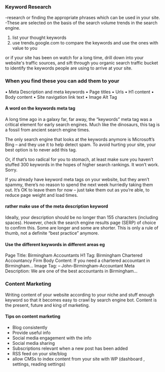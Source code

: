 ### Keyword Research 
-research or finding the appropriate phrases which can be used in your site. 
-These are selected on the basis of the search volume trends in the search engine. 

1. list your thought keywords
2. use trends.google.com to compare the keywords and use the ones with value to you 
 
or if your site has been on watch for a long time, drill down into your website's traffic sources, and sift through you organic search traffic bucket to identify the keywords people are using to arrive at your site.

### When you find these you can add them to your 
• Meta Description  and meta keywords 
• Page titles 
• Urls
• H1 content 
• Body content 
• Site navigation link text 
• Image Alt Tag 


#### A word on the keywords meta tag 
A long time ago in a galaxy far, far away, the “keywords” meta tag was a critical element for early search engines. Much like the dinosaurs, this tag is a fossil from ancient search engine times.

The only search engine that looks at the keywords anymore is Microsoft’s Bing – and they use it to help detect spam. To avoid hurting your site, your best option is to never add this tag.

Or, if that’s too radical for you to stomach, at least make sure you haven’t stuffed 300 keywords in the hopes of higher search rankings. It won’t work. Sorry.

If you already have keyword meta tags on your website, but they aren’t spammy, there’s no reason to spend the next week hurriedly taking them out. It’s OK to leave them for now – just take them out as you’re able, to reduce page weight and load times.

#### rather make use of the meta description keyword
Ideally, your description should be no longer than 155 characters (including spaces). However, check the search engine results page (SERP) of choice to confirm this. Some are longer and some are shorter. This is only a rule of thumb, not a definite “best practice” anymore.



#### Use the different keywords in different areas eg 
Page Title: Birmingham Accountants
H1 Tag: Birmingham Chartered Accountancy Firm
Body Content: If you need a chartered accountant in Birmingham…
Image Tag: – John-Birmingham-Accountant
Meta Description: We are one of the best accountants in Birmingham…



### Content Marketing 
Writing content of your website according to your niche and stuff enough keyword so that it becomes easy to crawl by search engine bot.
Content is the present, future and king of marketing. 

#### Tips on content marketing 
- Blog consistently 
- Provide useful info 
- Social media engagement with the info 
- Social media sharing 
- Subscriptions relevant when a new post has been added 
- RSS feed on your site/blog 
- allow CMSs to index content from your site 
  with WP (dashboard , settings, reading settings)
